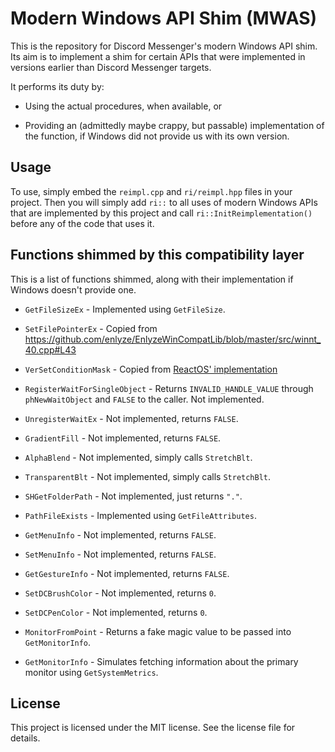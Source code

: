 # Modern Windows API Shim (MWAS)

This is the repository for Discord Messenger's modern Windows API shim.  Its aim is to implement a
shim for certain APIs that were implemented in versions earlier than Discord Messenger targets.

It performs its duty by:

- Using the actual procedures, when available, or

- Providing an (admittedly maybe crappy, but passable) implementation of the function, if Windows
  did not provide us with its own version.

## Usage

To use, simply embed the `reimpl.cpp` and `ri/reimpl.hpp` files in your project.  Then you will
simply add `ri::` to all uses of modern Windows APIs that are implemented by this project and call
`ri::InitReimplementation()` before any of the code that uses it.

## Functions shimmed by this compatibility layer

This is a list of functions shimmed, along with their implementation if Windows doesn't provide one.

- `GetFileSizeEx` - Implemented using `GetFileSize`.

- `SetFilePointerEx` - Copied from
  https://github.com/enlyze/EnlyzeWinCompatLib/blob/master/src/winnt_40.cpp#L43

- `VerSetConditionMask` - Copied from
  [ReactOS' implementation](https://github.com/mirror/reactos/blob/master/reactos/lib/rtl/version.c#L213)

- `RegisterWaitForSingleObject` - Returns `INVALID_HANDLE_VALUE` through `phNewWaitObject` and
  `FALSE` to the caller. Not implemented.

- `UnregisterWaitEx` - Not implemented, returns `FALSE`.

- `GradientFill` - Not implemented, returns `FALSE`.

- `AlphaBlend` - Not implemented, simply calls `StretchBlt`.

- `TransparentBlt` - Not implemented, simply calls `StretchBlt`.

- `SHGetFolderPath` - Not implemented, just returns `"."`.

- `PathFileExists` - Implemented using `GetFileAttributes`.

- `GetMenuInfo` - Not implemented, returns `FALSE`.

- `SetMenuInfo` - Not implemented, returns `FALSE`.

- `GetGestureInfo` - Not implemented, returns `FALSE`.

- `SetDCBrushColor` - Not implemented, returns `0`.

- `SetDCPenColor` - Not implemented, returns `0`.

- `MonitorFromPoint` - Returns a fake magic value to be passed into `GetMonitorInfo`.

- `GetMonitorInfo` - Simulates fetching information about the primary monitor using `GetSystemMetrics`.

## License

This project is licensed under the MIT license.  See the license file for details.
